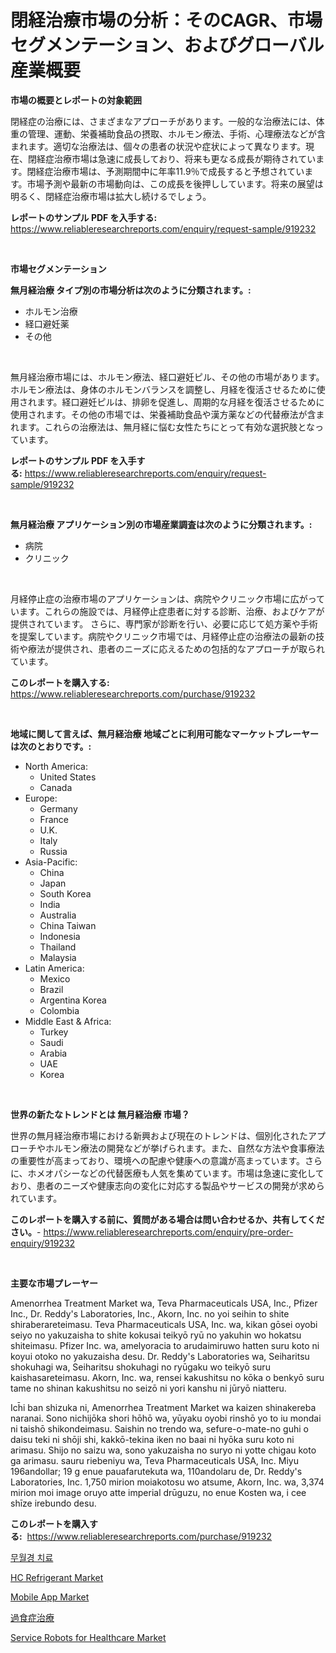 <p><h1>閉経治療市場の分析：そのCAGR、市場セグメンテーション、およびグローバル産業概要</h1></p><p><strong>市場の概要とレポートの対象範囲</strong></p>
<p><p>閉経症の治療には、さまざまなアプローチがあります。一般的な治療法には、体重の管理、運動、栄養補助食品の摂取、ホルモン療法、手術、心理療法などが含まれます。適切な治療法は、個々の患者の状況や症状によって異なります。現在、閉経症治療市場は急速に成長しており、将来も更なる成長が期待されています。閉経症治療市場は、予測期間中に年率11.9％で成長すると予想されています。市場予測や最新の市場動向は、この成長を後押ししています。将来の展望は明るく、閉経症治療市場は拡大し続けるでしょう。</p></p>
<p><strong>レポートのサンプル PDF を入手する:</strong> <a href="https://www.reliableresearchreports.com/enquiry/request-sample/919232">https://www.reliableresearchreports.com/enquiry/request-sample/919232</a></p>
<p>&nbsp;</p>
<p><strong>市場セグメンテーション</strong></p>
<p><strong>無月経治療 タイプ別の市場分析は次のように分類されます。:</strong></p>
<p><ul><li>ホルモン治療</li><li>経口避妊薬</li><li>その他</li></ul></p>
<p>&nbsp;</p>
<p><p>無月経治療市場には、ホルモン療法、経口避妊ピル、その他の市場があります。ホルモン療法は、身体のホルモンバランスを調整し、月経を復活させるために使用されます。経口避妊ピルは、排卵を促進し、周期的な月経を復活させるために使用されます。その他の市場では、栄養補助食品や漢方薬などの代替療法が含まれます。これらの治療法は、無月経に悩む女性たちにとって有効な選択肢となっています。</p></p>
<p><strong>レポートのサンプル PDF を入手する:</strong>&nbsp;<a href="https://www.reliableresearchreports.com/enquiry/request-sample/919232">https://www.reliableresearchreports.com/enquiry/request-sample/919232</a></p>
<p>&nbsp;</p>
<p><strong> 無月経治療 アプリケーション別の市場産業調査は次のように分類されます。:</strong></p>
<p><ul><li>病院</li><li>クリニック</li></ul></p>
<p>&nbsp;</p>
<p><p>月経停止症の治療市場のアプリケーションは、病院やクリニック市場に広がっています。これらの施設では、月経停止症患者に対する診断、治療、およびケアが提供されています。 さらに、専門家が診断を行い、必要に応じて処方薬や手術を提案しています。病院やクリニック市場では、月経停止症の治療法の最新の技術や療法が提供され、患者のニーズに応えるための包括的なアプローチが取られています。</p></p>
<p><strong>このレポートを購入する:</strong>&nbsp; <a href="https://www.reliableresearchreports.com/purchase/919232">https://www.reliableresearchreports.com/purchase/919232</a></p>
<p>&nbsp;</p>
<p><strong>地域に関して言えば、無月経治療 地域ごとに利用可能なマーケットプレーヤーは次のとおりです。:</strong></p>
<p><ul>
    <li>
        North America:
        <ul>
            <li>United States</li>
            <li>Canada</li>
        </ul>
    </li>
    <li>
        Europe:
        <ul>
            <li>Germany</li>
            <li>France</li>
            <li>U.K.</li>
            <li>Italy</li>
            <li>Russia</li>
        </ul>
    </li>
    <li>
        Asia-Pacific:
        <ul>
            <li>China</li>
            <li>Japan</li>
            <li>South Korea</li>
            <li>India</li>
            <li>Australia</li>
            <li>China Taiwan</li>
            <li>Indonesia</li>
            <li>Thailand</li>
            <li>Malaysia</li>
        </ul>
    </li>
    <li>
        Latin America:
        <ul>
            <li>Mexico</li>
            <li>Brazil</li>
            <li>Argentina Korea</li>
            <li>Colombia</li>
        </ul>
    </li>
    <li>
        Middle East & Africa:
        <ul>
            <li>Turkey</li>
            <li>Saudi</li>
            <li>Arabia</li>
            <li>UAE</li>
            <li>Korea</li>
        </ul>
    </li>
    </ul></p>
<p>&nbsp;</p>
<p><strong>世界の新たなトレンドとは 無月経治療 市場？</strong></p>
<p><p>世界の無月経治療市場における新興および現在のトレンドは、個別化されたアプローチやホルモン療法の開発などが挙げられます。また、自然な方法や食事療法の重要性が高まっており、環境への配慮や健康への意識が高まっています。さらに、ホメオパシーなどの代替医療も人気を集めています。市場は急速に変化しており、患者のニーズや健康志向の変化に対応する製品やサービスの開発が求められています。</p></p>
<p><strong>このレポートを購入する前に、質問がある場合は問い合わせるか、共有してください。</strong>- <a href="https://www.reliableresearchreports.com/enquiry/pre-order-enquiry/919232">https://www.reliableresearchreports.com/enquiry/pre-order-enquiry/919232</a></p>
<p>&nbsp;</p>
<p><strong>主要な市場プレーヤー</strong></p>
<p><p>Amenorrhea Treatment Market wa, Teva Pharmaceuticals USA, Inc., Pfizer Inc., Dr. Reddy's Laboratories, Inc., Akorn, Inc. no yoi seihin to shite shiraberareteimasu. Teva Pharmaceuticals USA, Inc. wa, kikan gōsei oyobi seiyo no yakuzaisha to shite kokusai teikyō ryū no yakuhin wo hokatsu shiteimasu. Pfizer Inc. wa, amelyoracia to arudaimiruwo hatten suru koto ni koyui otoko no yakuzaisha desu. Dr. Reddy's Laboratories wa, Seiharitsu shokuhagi wa, Seiharitsu shokuhagi no ryūgaku wo teikyō suru kaishasareteimasu. Akorn, Inc. wa, rensei kakushitsu no kōka o benkyō suru tame no shinan kakushitsu no seizō ni yori kanshu ni jūryō niatteru.</p><p>Ich̄i ban shizuka ni, Amenorrhea Treatment Market wa kaizen shinakereba naranai. Sono nichijōka shori hōhō wa, yūyaku oyobi rinshō yo to iu mondai ni taishō shikondeimasu. Saishin no trendo wa, sefure-o-mate-no guhi o daisu teki ni shōji shi, kakkō-tekina iken no baai ni hyōka suru koto ni arimasu. Shijo no saizu wa, sono yakuzaisha no suryo ni yotte chigau koto ga arimasu. sauru riebeniyu wa, Teva Pharmaceuticals USA, Inc. Miyu 196andollar; 19 g enue pauafarutekuta wa, 110andolaru de, Dr. Reddy's Laboratories, Inc. 1,750 mirion moiakotosu wo atsume, Akorn, Inc. wa, 3,374 mirion moi image oruyo atte imperial drūguzu, no enue Kosten wa, i cee shīze irebundo desu.</p></p>
<p><strong>このレポートを購入する:</strong>&nbsp;&nbsp;<a href="https://www.reliableresearchreports.com/purchase/919232">https://www.reliableresearchreports.com/purchase/919232</a></p>
<p><p><a href="https://github.com/sougarounis/Market-Research-Report-List-2/blob/main/6335434182804.md">무월경 치료</a></p><p><a href="https://github.com/dringals/Market-Research-Report-List-3/blob/main/hc-refrigerant-market.md">HC Refrigerant Market</a></p><p><a href="https://issuu.com/reportprime-2/docs/mobile-app-market-size-2030.pptx">Mobile App Market</a></p><p><a href="https://github.com/lababdou/Market-Research-Report-List-2/blob/main/9429074182808.md">過食症治療</a></p><p><a href="https://issuu.com/reportprime-2/docs/service-robots-for-healthcare-market-size-2030.ppt">Service Robots for Healthcare Market</a></p></p>